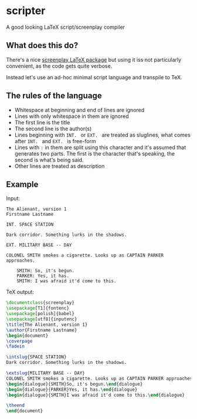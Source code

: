 # scripter
A good looking LaTeX script/screenplay compiler

## What does this do?

There's a nice [screenplay LaTeX package](https://www.ctan.org/pkg/screenplay)
but using it iss not particularly convenient, as the code gets quite verbose.

Instead let's use an ad-hoc minimal script language and transpile to TeX.

## The rules of the language

* Whitespace at beginning and end of lines are ignored
* Lines with only whitespace in them are ignored
* The first line is the title
* The second line is the author(s)
* Lines beginning with `INT. ` or `EXT. ` are treated as sluglines, what
  comes after `INT. ` and `EXT. ` is free-form
* Lines with `:` in them are split using this character and it's assumed that
  generates two parts. The first is the character that's speaking, the second
  is what's being said.
* Other lines are treated as description

## Example

Input:

```
The Alienant, version 1
Firstname Lastname

INT. SPACE STATION

Dark corridor. Something lurks in the shadows.

EXT. MILITARY BASE -- DAY

COLONEL SMITH smokes a cigarette. Looks up as CAPTAIN PARKER approaches.

	SMITH: So, it's begun.
	PARKER: Yes, it has.
	SMITH: I was afraid it'd come to this.
```

TeX output:

```tex
\documentclass{screenplay}
\usepackage[T1]{fontenc}
\usepackage[polish]{babel}
\usepackage[utf8]{inputenc}
\title{The Alienant, version 1}
\author{Firstname Lastname}
\begin{document}
\coverpage
\fadein

\intslug{SPACE STATION}
Dark corridor. Something lurks in the shadows.

\extslug{MILITARY BASE -- DAY}
COLONEL SMITH smokes a cigarette. Looks up as CAPTAIN PARKER approaches.
\begin{dialogue}{SMITH}So, it's begun.\end{dialogue}
\begin{dialogue}{PARKER}Yes, it has.\end{dialogue}
\begin{dialogue}{SMITH}I was afraid it'd come to this.\end{dialogue}

\theend
\end{document}
```
